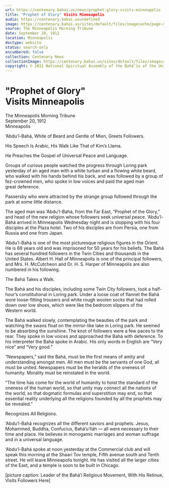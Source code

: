 ```yaml
---
url: https://centenary.bahai.us/news/prophet-glory-visits-minneapolis
title: "Prophet of Glory" Visits Minneapolis
audio: https://centenary.bahai.usundefined
image: https://centenary.bahai.us/sites/default/files/imagecache/page-main-image/images/press_clippings/19120920%2CThe%20Minneapolis%20Morning%20Tribune%2C%27Prophet%20of%20Glory%20Visits%20Mpls%27.png
source: The Minneapolis Morning Tribune
date: September 20, 1912
location: Minneapolis
doctype: website
status: search-only
encumbered: false
collection: Centenary News
collectionImage: https://centenary.bahai.us/sites/default/files/imagecache/theme-image/main_image/abdulbaha-overview-small_0.jpg
copyright: © 2011 National Spiritual Assembly of the Bahá’ís of the United States
---
```



# "Prophet of Glory" Visits Minneapolis

The Minneapolis Morning Tribune  
September 20, 1912  
Minneapolis  



‘Abdu’l-Bahá, White of Beard and Gentle of Mien, Greets Followers.

His Speech Is Arabic, His Walk Like That of Kim’s Llama.

He Preaches the Gospel of Universal Peace and Language.

Groups of curious people watched the progress through Loring park yesterday of an aged man with a white turban and a flowing white beard, who walked with his hands behind his back, and was followed by a group of fez-crowned men, who spoke in low voices and paid the aged man great deference.

Passersby who were attracted by the strange group followed through the park at some little distance.

The aged man was ‘Abdu’l-Bahá, from the Far East, “Prophet of the Glory,” and head of the new religion whose followers seek universal peace. ‘Abdu’l-Bahá arrived in Minneapolis Wednesday night and is stopping with his four disciples at the Plaza hotel. Two of his disciples are from Persia, one from Russia and one from Japan.

‘Abdu’l-Bahá is one of the most picturesque religious figures in the Orient. He is 68 years old and was imprisoned for 50 years for his beliefs. The Bahá has several hundred followers in the Twin Cities and thousands in the United States. Albert H. Hall of Minneapolis is one of the principal followers, and Mrs. H. McCutcheon and Dr. H. S. Harper of Minneapolis are also numbered in his following.

The Bahá Takes a Walk.

The Bahá and his disciples, including some Twin City followers, took a half-hour’s constitutional in Loring park. Under a loose coat of flannel the Bahá wore loose-fitting trousers and white rough woolen socks that had rolled down over low shoes, which were like the bedroom slippers of the Western world.

The Bahá walked slowly, contemplating the beauties of the park and watching the swans float on the mirror-like lake in Loring park. He seemed to be absorbing the sunshine. The knot of followers were a few paces to the rear. They spoke in low voices and approached the Bahá with deference. To his interpreter the Bahá spoke in Arabic. His only words in English are “Very nice” and “Very good.”

“Newspapers,” said the Bahá, must be the first means of amity and understanding amongst men. All men must be the servants of one God, all must be united. Newspapers must be the heralds of the oneness of humanity. Morality must be reinstated in the world.

“The time has come for the world of humanity to hoist the standard of the oneness of the human world, so that unity may connect all the nations of the world, so that dogmatic formulas and superstition may end, so that essential reality underlying all the religions founded by all the prophets may be revealed.”

Recognizes All Religions.

‘Abdu’l-Bahá recognizes all the different saviors and prophets. Jesus, Mohammed, Buddha, Confucius, Bahá’u’lláh — all were necessary to their time and place. He believes in monogamic marriages and woman suffrage and in a universal language.

‘Abdu’l-Bahá spoke at noon yesterday at the Commercial club and will speak this morning at the Shaari Tov temple, Fifth avenue south and Tenth street. He will leave Minneapolis tonight. He has visited all the larger cities of the East, and a temple is soon to be built in Chicago.

\[picture caption: Leader of the Bahá’í Religious Movement, With His Retinue, Visits Followers Here\]